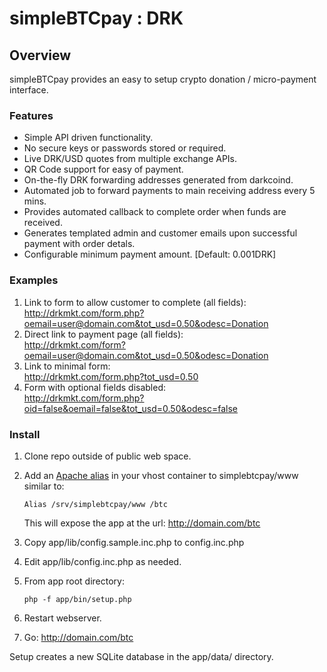 simpleBTCpay : DRK
==================

## Overview
simpleBTCpay provides an easy to setup crypto donation / micro-payment interface.  

### Features
- Simple API driven functionality.
- No secure keys or passwords stored or required.
- Live DRK/USD quotes from multiple exchange APIs.
- QR Code support for easy of payment.
- On-the-fly DRK forwarding addresses generated from darkcoind.
- Automated job to forward payments to main receiving address every 5 mins.
- Provides automated callback to complete order when funds are received.
- Generates templated admin and customer emails upon successful payment with order detals.
- Configurable minimum payment amount. [Default: 0.001DRK]


### Examples
1. Link to form to allow customer to complete (all fields):  
<http://drkmkt.com/form.php?oemail=user@domain.com&tot_usd=0.50&odesc=Donation>
1. Direct link to payment page (all fields):  
<http://drkmkt.com/form?oemail=user@domain.com&tot_usd=0.50&odesc=Donation>
1. Link to minimal form:  
<http://drkmkt.com/form.php?tot_usd=0.50>
1. Form with optional fields disabled:  
<http://drkmkt.com/form.php?oid=false&oemail=false&tot_usd=0.50&odesc=false>

### Install
1. Clone repo outside of public web space.
2. Add an [Apache alias](http://httpd.apache.org/docs/2.2/mod/mod_alias.html) in your vhost container to simplebtcpay/www similar to:

	```
	Alias /srv/simplebtcpay/www /btc
	```	
	This will expose the app at the url:
	<http://domain.com/btc>

3. Copy app/lib/config.sample.inc.php to config.inc.php
4. Edit app/lib/config.inc.php as needed.
5. From app root directory:
	
	```
	php -f app/bin/setup.php
	```
6. Restart webserver.
7. Go: <http://domain.com/btc>

Setup creates a new SQLite database in the app/data/ directory. 